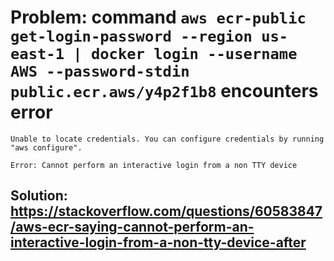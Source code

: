 # Problem: command `aws ecr-public get-login-password --region us-east-1 | docker login --username AWS --password-stdin public.ecr.aws/y4p2f1b8` encounters error
```
Unable to locate credentials. You can configure credentials by running "aws configure".

Error: Cannot perform an interactive login from a non TTY device

```
## Solution: https://stackoverflow.com/questions/60583847/aws-ecr-saying-cannot-perform-an-interactive-login-from-a-non-tty-device-after

